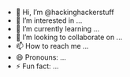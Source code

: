 - 👋 Hi, I’m @hackinghackerstuff
- 👀 I’m interested in ...
- 🌱 I’m currently learning ...
- 💞️ I’m looking to collaborate on ...
- 📫 How to reach me ...
- 😄 Pronouns: ...
- ⚡ Fun fact: ...

<!---
hackinghackerstuff/hackinghackerstuff is a ✨ special ✨ repository because its `README.md` (this file) appears on your GitHub profile.
You can click the Preview link to take a look at your changes.
--->
